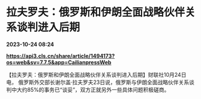 # 拉夫罗夫：俄罗斯和伊朗全面战略伙伴关系谈判进入后期

**2023-10-24 08:24**

**https://api3.cls.cn/share/article/1494173?os=web&sv=7.7.5&app=CailianpressWeb**

【拉夫罗夫：俄罗斯和伊朗全面战略伙伴关系谈判进入后期】财联社10月24日电， 俄罗斯外交部长谢尔盖·拉夫罗夫23日说，俄罗斯与伊朗全面战略伙伴关系谈判中大约85%的事务已“谈妥”，双方正就另外一些具体问题积极磋商。